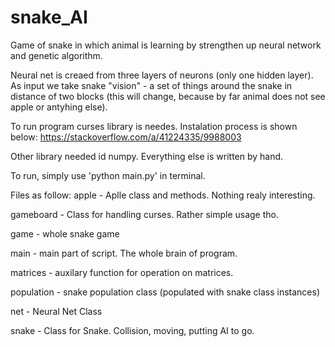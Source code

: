 # snake_AI
Game of snake in which animal is learning by strengthen up neural network and genetic algorithm.

Neural net is creaed from three layers of neurons (only one hidden layer). As input we take snake "vision" - 
a set of things around the snake in distance of two blocks (this will change, because by far animal does not
see apple or antyhing else).

To run program curses library is needes. Instalation process is shown below:
https://stackoverflow.com/a/41224335/9988003

Other library needed id numpy. Everything else is written by hand. 

To run, simply use 'python main.py' in terminal.

Files as follow:
apple - Aplle class and methods. Nothing realy interesting.

gameboard - Class for handling curses. Rather simple usage tho.

game - whole snake game

main - main part of script. The whole brain of program.

matrices - auxilary function for operation on matrices.

population - snake population class (populated with snake class instances)

net - Neural Net Class

snake - Class for Snake. Collision, moving, putting AI to go.
